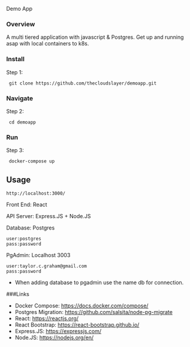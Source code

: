  Demo App
### Overview 
A multi tiered application with javascript & Postgres. Get up and running asap with local containers to k8s. 

### Install
Step 1:
```
 git clone https://github.com/thecloudslayer/demoapp.git
 ```
### Navigate 
Step 2: 
```
 cd demoapp
```

### Run
Step 3:
```
 docker-compose up
```

## Usage
```
http://localhost:3000/
```
Front End: React 

API Server: Express.JS + Node.JS

Database: Postgres

    user:postgres 
    pass:password

PgAdmin: Localhost 3003 

    user:taylor.c.graham@gmail.com
    pass:password 

- When adding database to pgadmin use the name db for connection. 

###Links
- Docker Compose: https://docs.docker.com/compose/
- Postgres Migration: https://github.com/salsita/node-pg-migrate
- React: https://reactjs.org/
- React Bootstrap: https://react-bootstrap.github.io/
- Express.JS: https://expressjs.com/
- Node.JS: https://nodejs.org/en/
